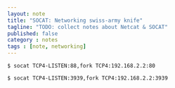 ```yaml
---
layout: note
title: "SOCAT: Networking swiss-army knife"
tagline: "TODO: collect notes about Netcat & SOCAT"
published: false
category : notes
tags : [note, networking]
---
```



    $ socat TCP4-LISTEN:88,fork TCP4:192.168.2.2:80

    $ socat TCP4-LISTEN:3939,fork TCP4:192.168.2.2:3939

